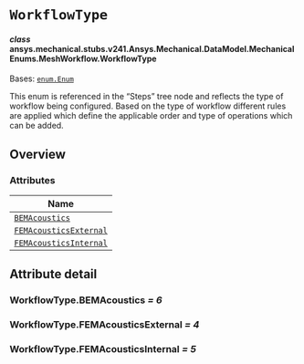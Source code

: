 # `WorkflowType`

<a id="ansys.mechanical.stubs.v241.Ansys.Mechanical.DataModel.MechanicalEnums.MeshWorkflow.WorkflowType"></a>

#### *class* ansys.mechanical.stubs.v241.Ansys.Mechanical.DataModel.MechanicalEnums.MeshWorkflow.WorkflowType

Bases: [`enum.Enum`](https://docs.python.org/3/library/enum.html#enum.Enum)

This enum is referenced in the “Steps” tree node and reflects the type of workflow being configured. Based on the type of workflow different rules are applied which define the applicable order and type of operations which can be added.

<!-- !! processed by numpydoc !! -->

<a id="overview"></a>

## Overview

### Attributes

| Name |
| -------------------------------------------------------------- |
| [`BEMAcoustics`](#WorkflowType.BEMAcoustics) |
| [`FEMAcousticsExternal`](#WorkflowType.FEMAcousticsExternal) |
| [`FEMAcousticsInternal`](#WorkflowType.FEMAcousticsInternal) |

<a id="attribute-detail"></a>

## Attribute detail

<a id="WorkflowType.BEMAcoustics"></a>

### WorkflowType.BEMAcoustics *= 6*

<a id="WorkflowType.FEMAcousticsExternal"></a>

### WorkflowType.FEMAcousticsExternal *= 4*

<a id="WorkflowType.FEMAcousticsInternal"></a>

### WorkflowType.FEMAcousticsInternal *= 5*


